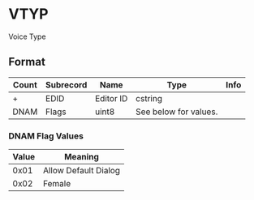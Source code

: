 VTYP
====

Voice Type

## Format

Count | Subrecord | Name | Type | Info
------|-------|------|------|-----
+ | EDID | Editor ID | cstring |
 | DNAM | Flags | uint8 | See below for values.

### DNAM Flag Values

Value | Meaning
------|--------
0x01 | Allow Default Dialog
0x02 | Female
